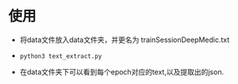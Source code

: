 # 使用

* 将data文件放入data文件夹，并更名为 trainSessionDeepMedic.txt

* `python3 text_extract.py` 

* 在data文件夹下可以看到每个epoch对应的text,以及提取出的json.